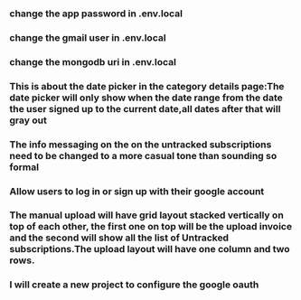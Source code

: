 ### change the app password in .env.local

### change the gmail user in .env.local

### change the mongodb uri in .env.local

### This is about the date picker in the category details page:The date picker will only show when the date range from the date the user signed up to the current date,all dates after that will gray out

### The info messaging on the on the untracked subscriptions need to be changed to a more casual tone than sounding so formal

### Allow users to log in or sign up with their google account

### The manual upload will have grid layout stacked vertically on top of each other, the first one on top will be the upload invoice and the second will show all the list of Untracked subscriptions.The upload layout will have one column and two rows.

<!-- ### The Untracked subscriptions in the manual upload page will have a table with the following columns: Date, Invoice Number, Amount, Status, Action. The table will have a search input and a filter dropdown to filter the data by date, invoice number, and status. The table will have a pagination component to navigate through the pages. -->

<!-- Change the google Oauth before before entering Production -->

### I will create a new project to configure the google oauth
